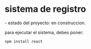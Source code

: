 <h1>sistema de registro</h1>
- estado del proyecto: en construccion.


para ejecutar el sistema, debes poner:

```npm install react```

